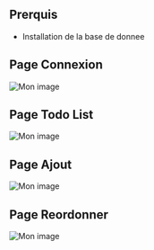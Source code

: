 <h2>Prerquis </h2>
<ul>
	<li> Installation de la base de donnee</li>
	</ul>
<h2>Page Connexion</h2>
<img src='https://nsa39.casimages.com/img/2018/12/11/181211101550393736.png' border='0' alt='Mon image' />
<h2>Page Todo List</h2>
<img src='https://nsa39.casimages.com/img/2018/12/11/181211101706169716.png' border='0' alt='Mon image' />
<h2>Page Ajout</h2>
<img src='https://nsa39.casimages.com/img/2018/12/11/181211101812319176.png' border='0' alt='Mon image' />
<h2>Page Reordonner</h2>
<img src='https://nsa39.casimages.com/img/2018/12/11/181211102154903320.png' border='0' alt='Mon image' />
